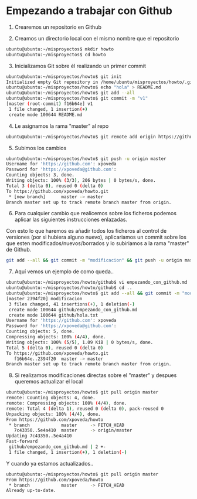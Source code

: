 Empezando a trabajar con Github
===============================

1) Crearemos un repositorio en Github

2) Creamos un directorio local con el mismo nombre que el repositorio
~~~ bash
ubuntu@ubuntu:~/misproyectos$ mkdir howto
ubuntu@ubuntu:~/misproyectos$ cd howto
~~~

3) Inicializamos Git sobre él realizando un primer commit 
~~~ bash
ubuntu@ubuntu:~/misproyectos/howto$ git init
Initialized empty Git repository in /home/ubuntu/misproyectos/howto/.git/
ubuntu@ubuntu:~/misproyectos/howto$ echo "hola" > README.md
ubuntu@ubuntu:~/misproyectos/howto$ git add --all
ubuntu@ubuntu:~/misproyectos/howto$ git commit -m "v1"
[master (root-commit) f16b64e] v1
 1 file changed, 1 insertion(+)
 create mode 100644 README.md
 ~~~

4) Le asignamos la rama "master" al repo
~~~ bash
ubuntu@ubuntu:~/misproyectos/howto$ git remote add origin https://github.com/xpoveda/howto.git
~~~ 

5) Subimos los cambios
~~~ bash
ubuntu@ubuntu:~/misproyectos/howto$ git push -u origin master
Username for 'https://github.com': xpoveda
Password for 'https://xpoveda@github.com':
Counting objects: 3, done.
Writing objects: 100% (3/3), 206 bytes | 0 bytes/s, done.
Total 3 (delta 0), reused 0 (delta 0)
To https://github.com/xpoveda/howto.git
 * [new branch]      master -> master
Branch master set up to track remote branch master from origin.
~~~ 

6) Para cualquier cambio que realicemos sobre los ficheros podemos aplicar las siguientes instrucciones enlazadas.

Con esto lo que haremos es añadir todos los ficheros al control de versiones (por si hubiera alguno nuevo), aplicariamos un 
commit sobre los que esten modificados/nuevos/borrados y lo subiriamos a la rama "master" de Github.
~~~ bash
git add --all && git commit -m "modificacion" && git push -u origin master
~~~ 

7) Aquí vemos un ejemplo de como queda..
~~~ bash
ubuntu@ubuntu:~/misproyectos/howto/github$ vi empezando_con_github.md
ubuntu@ubuntu:~/misproyectos/howto/github$ cd ..
ubuntu@ubuntu:~/misproyectos/howto$ git add --all && git commit -m "modificacion" && git push -u origin master
[master 2394f20] modificacion
 3 files changed, 41 insertions(+), 1 deletion(-)
 create mode 100644 github/empezando_con_github.md
 create mode 100644 github/hola.txt
Username for 'https://github.com': xpoveda
Password for 'https://xpoveda@github.com':
Counting objects: 5, done.
Compressing objects: 100% (4/4), done.
Writing objects: 100% (5/5), 1.09 KiB | 0 bytes/s, done.
Total 5 (delta 0), reused 0 (delta 0)
To https://github.com/xpoveda/howto.git
   f16b64e..2394f20  master -> master
Branch master set up to track remote branch master from origin.
~~~ 

8) Si realizamos modificaciones directas sobre el "master" y despues queremos actualizar el local
~~~ bash
ubuntu@ubuntu:~/misproyectos/howto$ git pull origin master
remote: Counting objects: 4, done.
remote: Compressing objects: 100% (4/4), done.
remote: Total 4 (delta 1), reused 0 (delta 0), pack-reused 0
Unpacking objects: 100% (4/4), done.
From https://github.com/xpoveda/howto
 * branch            master     -> FETCH_HEAD
   7c43350..5e4a410  master     -> origin/master
Updating 7c43350..5e4a410
Fast-forward
 github/empezando_con_github.md | 2 +-
 1 file changed, 1 insertion(+), 1 deletion(-)
~~~

Y cuando ya estamos actualizados..
~~~ bash
ubuntu@ubuntu:~/misproyectos/howto$ git pull origin master
From https://github.com/xpoveda/howto
 * branch            master     -> FETCH_HEAD
Already up-to-date.
~~~ 
